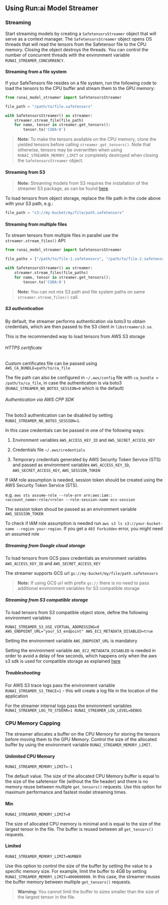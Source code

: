 ## Using Run:ai Model Streamer

### Streaming

Start streaming models by creating a `SafetensorsStreamer` object that will serve as a context manager. The `SafetensorsStreamer` object opens OS threads that will read the tensors from the Safetensor file to the CPU memory. Closing the object destroys the threads. You can control the number of concurrent threads with the environment variable `RUNAI_STREAMER_CONCURRENCY`.

#### Streaming from a file system

If your SafeTensors file resides on a file system, run the following code to load the tensors to the CPU buffer and stream them to the GPU memory:

```python
from runai_model_streamer import SafetensorsStreamer

file_path = "/path/to/file.safetensors"

with SafetensorsStreamer() as streamer:
    streamer.stream_file(file_path)
    for name, tensor in streamer.get_tensors():
        tensor.to('CUDA:0')
```

> **Note:** To make the tensors available on the CPU memory, clone the yielded tensors before calling `streamer.get_tensors()`. Note that otherwise, tensors may be overwritten when using `RUNAI_STREAMER_MEMORY_LIMIT` or completely destroyed when closing the `SafetensorsStreamer` object.

#### Streaming from S3

> **Note:** Streaming models from S3 requires the installation of the streamer S3 package, as can be found [here](#s3CapabilityInstallation).

To load tensors from object storage, replace the file path in the code above with your S3 path, e.g.:

```python
file_path = "s3://my-bucket/my/file/path.safetensors"
```

#### Streaming from multiple files

To stream tensors from multiple files in parallel use the `streamer.stream_files()` API:

```python
from runai_model_streamer import SafetensorsStreamer

file_paths = ["/path/to/file-1.safetensors", "/path/to/file-2.safetensors"]

with SafetensorsStreamer() as streamer:
    streamer.stream_files(file_paths)
    for name, tensor in streamer.get_tensors():
        tensor.to('CUDA:0')
```

> **Note:** You can not mix S3 path and file system paths on same `streamer.stream_files()` call.

##### S3 authentication

By default, the streamer performs authentication via boto3 to obtain credentials, which are then passed to the S3 client in `libstreamers3.so`.

This is the recommended way to load tensors from AWS S3 storage

###### HTTPS certificate

Custom certificates file can be passed using `AWS_CA_BUNDLE=path/to/ca_file`

The file path can also be configured in `~/.aws/config` file with `ca_bundle = /path/to/ca_file`, in case the authentication is via boto3 (`RUNAI_STREAMER_NO_BOTO3_SESSION=0` which is the default)

###### Authentication via AWS CPP SDK 

The boto3 authentication can be disabled by setting `RUNAI_STREAMER_NO_BOTO3_SESSION=1`.

In this case credentials can be passed in one of the following ways:

1. Environment variables `AWS_ACCESS_KEY_ID` and `AWS_SECRET_ACCESS_KEY`

2. Credentials file `~/.aws/credentials`

3. Temporary credentials generated by AWS Security Token Service (STS) and passed as environment variables `AWS_ACCESS_KEY_ID`, `AWS_SECRET_ACCESS_KEY`, `AWS_SESSION_TOKEN`

If IAM role assumption is needed, session token should be created using the AWS Security Token Service (STS).

e.g. `aws sts assume-role --role-arn arn:aws:iam::<account_name>:role/<role> --role-session-name ecs-session`

The session token shoud be passed as an environment variable `AWS_SESSION_TOKEN`

To check if IAM role assumption is needed run `aws s3 ls s3://your-bucket-name --region your-region`. If you get a `403 Forbidden` error, you might need an assumed role

##### Streaming from Google cloud storage

To load tensors from GCS pass credentials as environment variables `AWS_ACCESS_KEY_ID` and `AWS_SECRET_ACCESS_KEY`

The streamer supports GCS url `gs://my-bucket/my/file/path.safetensors`

> **Note:** If using GCS url with prefix `gs://` there is no need to pass additional environment variables for S3 compatible storage 

##### Streaming from S3 compatible storage

To load tensors from S3 compatible object store, define the following environment variables

`RUNAI_STREAMER_S3_USE_VIRTUAL_ADDRESSING=0 AWS_ENDPOINT_URL="your_S3_endpoint" AWS_EC2_METADATA_DISABLED=true`

Setting the environment variable `AWS_ENDPOINT_URL` is mandatory

Setting the environment variable `AWS_EC2_METADATA_DISABLED` is needed in order to avoid a delay of few seconds, which happens only when the aws s3 sdk is used for compatible storage as explained [here](https://github.com/aws/aws-sdk-cpp/issues/1410)   

#####  Troubleshooting

For AWS S3 trace logs pass the environment variable `RUNAI_STREAMER_S3_TRACE=1` - this will create a log file in the location of the application

For the streamer internal logs pass the environment variables `RUNAI_STREAMER_LOG_TO_STDERR=1 RUNAI_STREAMER_LOG_LEVEL=DEBUG`

### CPU Memory Capping

The streamer allocates a buffer on the CPU Memory for storing the tensors before moving them to the GPU Memory. Control the size of the allocated buffer by using the environment variable `RUNAI_STREAMER_MEMORY_LIMIT`.

#### Unlimited CPU Memory

`RUNAI_STREAMER_MEMORY_LIMIT=-1`

The default value. The size of the allocated CPU Memory buffer is equal to the size of the safetensor file (without the file header) and there is no memory reuse between multiple `get_tensors()` requests. Use this option for maximum performance and fastest model streaming times.

#### Min

`RUNAI_STREAMER_MEMORY_LIMIT=0`

The size of allocated CPU memory is minimal and is equal to the size of the largest tensor in the file. The buffer is reused between all `get_tensors()` requests.

#### Limited

`RUNAI_STREAMER_MEMORY_LIMIT=NUMBER`

Use this option to control the size of the buffer by setting the value to a specific memory size. For example, limit the buffer to 4GB by setting `RUNAI_STREAMER_MEMORY_LIMIT=4000000000`. In this case, the streamer reuses the buffer memory between multiple `get_tensors()` requests.

> **Warning:** You cannot limit the buffer to sizes smaller than the size of the largest tensor in the file.
